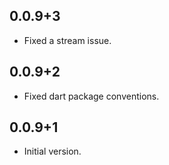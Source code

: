 ## 0.0.9+3
- Fixed a stream issue.
## 0.0.9+2
- Fixed dart package conventions.
## 0.0.9+1

- Initial version.
